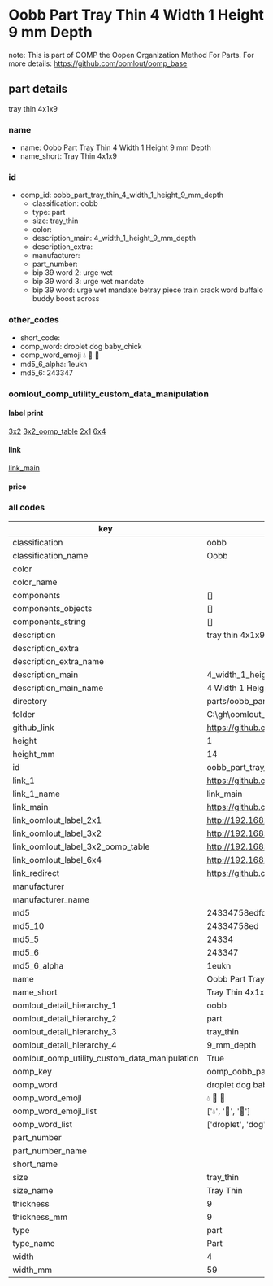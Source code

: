 # Oobb Part Tray Thin 4 Width 1 Height 9 mm Depth  

note: This is part of OOMP the Oopen Organization Method For Parts. For more details: https://github.com/oomlout/oomp_base

##  part details
  



tray thin 4x1x9



### name
* name: Oobb Part Tray Thin 4 Width 1 Height 9 mm Depth
* name_short: Tray Thin 4x1x9 
### id
* oomp_id: oobb_part_tray_thin_4_width_1_height_9_mm_depth
  * classification: oobb
  * type: part
  * size: tray_thin
  * color: 
  * description_main: 4_width_1_height_9_mm_depth
  * description_extra: 
  * manufacturer: 
  * part_number: 
  * bip 39 word 2: urge wet
  * bip 39 word 3: urge wet mandate
  * bip 39 word: urge wet mandate betray piece train crack word buffalo buddy boost across

### other_codes
* short_code: 
* oomp_word: droplet dog baby_chick
* oomp_word_emoji :droplet: :dog: :baby_chick:
* md5_6_alpha: 1eukn
* md5_6: 243347






### oomlout_oomp_utility_custom_data_manipulation
#### label print
[3x2](http://192.168.1.245:1112/?label=oomp%201eukn)
[3x2_oomp_table](http://192.168.1.108:1112/?label=oomp%201eukn)
[2x1](http://192.168.1.242:1112/?label=oomp%201eukn)
[6x4](http://192.168.1.55:1112/?label=oomp%201eukn)    

#### link

[link_main](https://github.com/oomlout/oomlout_oobb_version_4_generated_parts/tree/main/navigation_oomp/oobb/part/tray_thin/4_width_1_height_9_mm_depth/part)                              

#### price







### all codes 
| key | value |  
| --- | --- |  
| classification | oobb |  
| classification_name | Oobb |  
| color |  |  
| color_name |  |  
| components | [] |  
| components_objects | [] |  
| components_string | [] |  
| description | tray thin 4x1x9 |  
| description_extra |  |  
| description_extra_name |  |  
| description_main | 4_width_1_height_9_mm_depth |  
| description_main_name | 4 Width 1 Height 9 mm Depth |  
| directory | parts/oobb_part_tray_thin_4_width_1_height_9_mm_depth |  
| folder | C:\gh\oomlout_oobb_version_4_generated_parts\parts\oobb_part_tray_thin_4_width_1_height_9_mm_depth |  
| github_link | https://github.com/oomlout/oomlout_oomp_part_src/tree/main/parts/oobb_part_tray_thin_4_width_1_height_9_mm_depth |  
| height | 1 |  
| height_mm | 14 |  
| id | oobb_part_tray_thin_4_width_1_height_9_mm_depth |  
| link_1 | https://github.com/oomlout/oomlout_oobb_version_4_generated_parts/tree/main/navigation_oomp/oobb/part/tray_thin/4_width_1_height_9_mm_depth/part |  
| link_1_name | link_main |  
| link_main | https://github.com/oomlout/oomlout_oobb_version_4_generated_parts/tree/main/navigation_oomp/oobb/part/tray_thin/4_width_1_height_9_mm_depth/part |  
| link_oomlout_label_2x1 | http://192.168.1.242:1112/?label=oomp%201eukn |  
| link_oomlout_label_3x2 | http://192.168.1.245:1112/?label=oomp%201eukn |  
| link_oomlout_label_3x2_oomp_table | http://192.168.1.108:1112/?label=oomp%201eukn |  
| link_oomlout_label_6x4 | http://192.168.1.55:1112/?label=oomp%201eukn |  
| link_redirect | https://github.com/oomlout/oomlout_oobb_version_4_generated_parts/tree/main/parts/oobb_tray_thin_04_01_09 |  
| manufacturer |  |  
| manufacturer_name |  |  
| md5 | 24334758edfd663b9c5231570e3e677b |  
| md5_10 | 24334758ed |  
| md5_5 | 24334 |  
| md5_6 | 243347 |  
| md5_6_alpha | 1eukn |  
| name | Oobb Part Tray Thin 4 Width 1 Height 9 mm Depth |  
| name_short | Tray Thin 4x1x9  |  
| oomlout_detail_hierarchy_1 | oobb |  
| oomlout_detail_hierarchy_2 | part |  
| oomlout_detail_hierarchy_3 | tray_thin |  
| oomlout_detail_hierarchy_4 | 9_mm_depth |  
| oomlout_oomp_utility_custom_data_manipulation | True |  
| oomp_key | oomp_oobb_part_tray_thin_4_width_1_height_9_mm_depth |  
| oomp_word | droplet dog baby_chick |  
| oomp_word_emoji | :droplet: :dog: :baby_chick: |  
| oomp_word_emoji_list | [':droplet:', ':dog:', ':baby_chick:'] |  
| oomp_word_list | ['droplet', 'dog', 'baby_chick'] |  
| part_number |  |  
| part_number_name |  |  
| short_name |  |  
| size | tray_thin |  
| size_name | Tray Thin |  
| thickness | 9 |  
| thickness_mm | 9 |  
| type | part |  
| type_name | Part |  
| width | 4 |  
| width_mm | 59 |  
